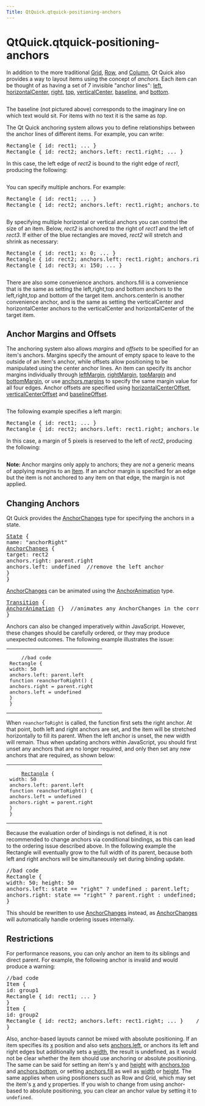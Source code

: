 ```yaml
---
Title: QtQuick.qtquick-positioning-anchors
---
```


# QtQuick.qtquick-positioning-anchors

<span class="subtitle"></span>
<!-- $$$qtquick-positioning-anchors.html-description -->
<p>In addition to the more traditional <a href="QtQuick.qtquick-positioning-layouts.md#grid">Grid</a>, <a href="QtQuick.qtquick-positioning-layouts.md#row">Row</a>, and <a href="QtQuick.qtquick-positioning-layouts.md#column">Column</a>, Qt Quick also provides a way to layout items using the concept of <i>anchors</i>. Each item can be thought of as having a set of 7 invisible &quot;anchor lines&quot;: <a href="QtQuick.Item.md#anchors.left-prop">left</a>, <a href="QtQuick.Item.md#anchors.horizontalCenter-prop">horizontalCenter</a>, <a href="QtQuick.Item.md#anchors.right-prop">right</a>, <a href="QtQuick.Item.md#anchors.top-prop">top</a>, <a href="QtQuick.Item.md#anchors.verticalCenter-prop">verticalCenter</a>, <a href="QtQuick.Item.md#anchors.baseline-prop">baseline</a>, and <a href="QtQuick.Item.md#anchors.bottom-prop">bottom</a>.</p>
<p class="centerAlign"><img src="https://developer.ubuntu.com/static/devportal_uploaded/b33af11e-0fc9-4893-b9f8-ed4f267ca6f2-../qtquick-positioning-anchors/images/edges_qml.png" alt="" /></p><p>The baseline (not pictured above) corresponds to the imaginary line on which text would sit. For items with no text it is the same as <i>top</i>.</p>
<p>The Qt Quick anchoring system allows you to define relationships between the anchor lines of different items. For example, you can write:</p>
<pre class="cpp">Rectangle { id: rect1; <span class="operator">.</span><span class="operator">.</span><span class="operator">.</span> }
Rectangle { id: rect2; anchors<span class="operator">.</span>left: rect1<span class="operator">.</span>right; <span class="operator">.</span><span class="operator">.</span><span class="operator">.</span> }</pre>
<p>In this case, the left edge of <i>rect2</i> is bound to the right edge of <i>rect1</i>, producing the following:</p>
<p class="centerAlign"><img src="https://developer.ubuntu.com/static/devportal_uploaded/7feb68e2-3e9f-4f94-9f7d-3db21939628f-../qtquick-positioning-anchors/images/edge1.png" alt="" /></p><p>You can specify multiple anchors. For example:</p>
<pre class="cpp">Rectangle { id: rect1; <span class="operator">.</span><span class="operator">.</span><span class="operator">.</span> }
Rectangle { id: rect2; anchors<span class="operator">.</span>left: rect1<span class="operator">.</span>right; anchors<span class="operator">.</span>top: rect1<span class="operator">.</span>bottom; <span class="operator">.</span><span class="operator">.</span><span class="operator">.</span> }</pre>
<p class="centerAlign"><img src="https://developer.ubuntu.com/static/devportal_uploaded/cde41503-985e-4c81-bf1c-77dea62f0e6d-../qtquick-positioning-anchors/images/edge3.png" alt="" /></p><p>By specifying multiple horizontal or vertical anchors you can control the size of an item. Below, <i>rect2</i> is anchored to the right of <i>rect1</i> and the left of <i>rect3</i>. If either of the blue rectangles are moved, <i>rect2</i> will stretch and shrink as necessary:</p>
<pre class="cpp">Rectangle { id: rect1; x: <span class="number">0</span>; <span class="operator">.</span><span class="operator">.</span><span class="operator">.</span> }
Rectangle { id: rect2; anchors<span class="operator">.</span>left: rect1<span class="operator">.</span>right; anchors<span class="operator">.</span>right: rect3<span class="operator">.</span>left; <span class="operator">.</span><span class="operator">.</span><span class="operator">.</span> }
Rectangle { id: rect3; x: <span class="number">150</span>; <span class="operator">.</span><span class="operator">.</span><span class="operator">.</span> }</pre>
<p class="centerAlign"><img src="https://developer.ubuntu.com/static/devportal_uploaded/e2ac2102-d1e8-4c48-b8b7-c9f610a7b96c-../qtquick-positioning-anchors/images/edge4.png" alt="" /></p><p>There are also some convenience anchors. anchors.fill is a convenience that is the same as setting the left,right,top and bottom anchors to the left,right,top and bottom of the target item. anchors.centerIn is another convenience anchor, and is the same as setting the verticalCenter and horizontalCenter anchors to the verticalCenter and horizontalCenter of the target item.</p>
<h2 id="anchor-margins-and-offsets">Anchor Margins and Offsets</h2>
<p>The anchoring system also allows <i>margins</i> and <i>offsets</i> to be specified for an item's anchors. Margins specify the amount of empty space to leave to the outside of an item's anchor, while offsets allow positioning to be manipulated using the center anchor lines. An item can specify its anchor margins individually through <a href="QtQuick.Item.md#anchors.leftMargin-prop">leftMargin</a>, <a href="QtQuick.Item.md#anchors.rightMargin-prop">rightMargin</a>, <a href="QtQuick.Item.md#anchors.topMargin-prop">topMargin</a> and <a href="QtQuick.Item.md#anchors.bottomMargin-prop">bottomMargin</a>, or use <a href="QtQuick.Item.md#anchors.margins-prop">anchors.margins</a> to specify the same margin value for all four edges. Anchor offsets are specified using <a href="QtQuick.Item.md#anchors.horizontalCenterOffset-prop">horizontalCenterOffset</a>, <a href="QtQuick.Item.md#anchors.verticalCenterOffset-prop">verticalCenterOffset</a> and <a href="QtQuick.Item.md#anchors.baselineOffset-prop">baselineOffset</a>.</p>
<p class="centerAlign"><img src="https://developer.ubuntu.com/static/devportal_uploaded/ff0e296e-2e6a-4601-9a87-2ba41cbd52e7-../qtquick-positioning-anchors/images/margins_qml.png" alt="" /></p><p>The following example specifies a left margin:</p>
<pre class="cpp">Rectangle { id: rect1; <span class="operator">.</span><span class="operator">.</span><span class="operator">.</span> }
Rectangle { id: rect2; anchors<span class="operator">.</span>left: rect1<span class="operator">.</span>right; anchors<span class="operator">.</span>leftMargin: <span class="number">5</span>; <span class="operator">.</span><span class="operator">.</span><span class="operator">.</span> }</pre>
<p>In this case, a margin of 5 pixels is reserved to the left of <i>rect2</i>, producing the following:</p>
<p class="centerAlign"><img src="https://developer.ubuntu.com/static/devportal_uploaded/5655cef0-c5f2-4a66-9b3a-ce6cf139dd65-../qtquick-positioning-anchors/images/edge2.png" alt="" /></p><p><b>Note: </b>Anchor margins only apply to anchors; they are <i>not</i> a generic means of applying margins to an <a href="QtQuick.Item.md">Item</a>. If an anchor margin is specified for an edge but the item is not anchored to any item on that edge, the margin is not applied.</p>
<h2 id="changing-anchors">Changing Anchors</h2>
<p>Qt Quick provides the <a href="QtQuick.AnchorChanges.md">AnchorChanges</a> type for specifying the anchors in a state.</p>
<pre class="qml"><span class="type"><a href="QtQuick.State.md">State</a></span> {
<span class="name">name</span>: <span class="string">&quot;anchorRight&quot;</span>
<span class="type"><a href="QtQuick.AnchorChanges.md">AnchorChanges</a></span> {
<span class="name">target</span>: <span class="name">rect2</span>
<span class="name">anchors</span>.right: <span class="name">parent</span>.<span class="name">right</span>
<span class="name">anchors</span>.left: <span class="name">undefined</span>  <span class="comment">//remove the left anchor</span>
}
}</pre>
<p><a href="QtQuick.AnchorChanges.md">AnchorChanges</a> can be animated using the <a href="QtQuick.AnchorAnimation.md">AnchorAnimation</a> type.</p>
<pre class="qml"><span class="type"><a href="QtQuick.Transition.md">Transition</a></span> {
<span class="type"><a href="QtQuick.AnchorAnimation.md">AnchorAnimation</a></span> {}  <span class="comment">//animates any AnchorChanges in the corresponding state change</span>
}</pre>
<p>Anchors can also be changed imperatively within JavaScript. However, these changes should be carefully ordered, or they may produce unexpected outcomes. The following example illustrates the issue:</p>
<table class="generic">
<tr valign="top"><td ><pre class="cpp">    <span class="comment">//bad code</span>
Rectangle {
width: <span class="number">50</span>
anchors<span class="operator">.</span>left: parent<span class="operator">.</span>left
function reanchorToRight() {
anchors<span class="operator">.</span>right <span class="operator">=</span> parent<span class="operator">.</span>right
anchors<span class="operator">.</span>left <span class="operator">=</span> undefined
}
}</pre>
</td><td ><p class="centerAlign"><img src="https://developer.ubuntu.com/static/devportal_uploaded/09d8e32d-42f1-4309-8bd4-1ad7cdea7424-../qtquick-positioning-anchors/images/anchor_ordering_bad.png" alt="" /></p></td></tr>
</table>
<p>When <code>reanchorToRight</code> is called, the function first sets the right anchor. At that point, both left and right anchors are set, and the item will be stretched horizontally to fill its parent. When the left anchor is unset, the new width will remain. Thus when updating anchors within JavaScript, you should first unset any anchors that are no longer required, and only then set any new anchors that are required, as shown below:</p>
<table class="generic">
<tr valign="top"><td ><pre class="qml">    <span class="type"><a href="QtQuick.Rectangle.md">Rectangle</a></span> {
<span class="name">width</span>: <span class="number">50</span>
<span class="name">anchors</span>.left: <span class="name">parent</span>.<span class="name">left</span>
<span class="keyword">function</span> <span class="name">reanchorToRight</span>() {
<span class="name">anchors</span>.<span class="name">left</span> <span class="operator">=</span> <span class="name">undefined</span>
<span class="name">anchors</span>.<span class="name">right</span> <span class="operator">=</span> <span class="name">parent</span>.<span class="name">right</span>
}
}</pre>
</td><td ><p class="centerAlign"><img src="https://developer.ubuntu.com/static/devportal_uploaded/903ca403-5764-445b-a151-ba2edb026cd8-../qtquick-positioning-anchors/images/anchor_ordering.png" alt="" /></p></td></tr>
</table>
<p>Because the evaluation order of bindings is not defined, it is not recommended to change anchors via conditional bindings, as this can lead to the ordering issue described above. In the following example the Rectangle will eventually grow to the full width of its parent, because both left and right anchors will be simultaneously set during binding update.</p>
<pre class="cpp"><span class="comment">//bad code</span>
Rectangle {
width: <span class="number">50</span>; height: <span class="number">50</span>
anchors<span class="operator">.</span>left: state <span class="operator">=</span><span class="operator">=</span> <span class="string">&quot;right&quot;</span> <span class="operator">?</span> undefined : parent<span class="operator">.</span>left;
anchors<span class="operator">.</span>right: state <span class="operator">=</span><span class="operator">=</span> <span class="string">&quot;right&quot;</span> <span class="operator">?</span> parent<span class="operator">.</span>right : undefined;
}</pre>
<p>This should be rewritten to use <a href="QtQuick.AnchorChanges.md">AnchorChanges</a> instead, as <a href="QtQuick.AnchorChanges.md">AnchorChanges</a> will automatically handle ordering issues internally.</p>
<h2 id="restrictions">Restrictions</h2>
<p>For performance reasons, you can only anchor an item to its siblings and direct parent. For example, the following anchor is invalid and would produce a warning:</p>
<pre class="cpp"><span class="comment">//bad code</span>
Item {
id: group1
Rectangle { id: rect1; <span class="operator">.</span><span class="operator">.</span><span class="operator">.</span> }
}
Item {
id: group2
Rectangle { id: rect2; anchors<span class="operator">.</span>left: rect1<span class="operator">.</span>right; <span class="operator">.</span><span class="operator">.</span><span class="operator">.</span> }    <span class="comment">// invalid anchor!</span>
}</pre>
<p>Also, anchor-based layouts cannot be mixed with absolute positioning. If an item specifies its <a href="QtQuick.Item.md#x-prop">x</a> position and also sets <a href="QtQuick.Item.md#anchors.left-prop">anchors.left</a>, or anchors its left and right edges but additionally sets a <a href="QtQuick.Item.md#width-prop">width</a>, the result is undefined, as it would not be clear whether the item should use anchoring or absolute positioning. The same can be said for setting an item's <a href="QtQuick.Item.md#y-prop">y</a> and <a href="QtQuick.Item.md#height-prop">height</a> with <a href="QtQuick.Item.md#anchors.top-prop">anchors.top</a> and <a href="QtQuick.Item.md#anchors.bottom-prop">anchors.bottom</a>, or setting <a href="QtQuick.Item.md#anchors.fill-prop">anchors.fill</a> as well as <a href="QtQuick.Item.md#width-prop">width</a> or <a href="QtQuick.Item.md#height-prop">height</a>. The same applies when using positioners such as Row and Grid, which may set the item's <a href="QtQuick.Item.md#x-prop">x</a> and <a href="QtQuick.Item.md#y-prop">y</a> properties. If you wish to change from using anchor-based to absolute positioning, you can clear an anchor value by setting it to <code>undefined</code>.</p>
<!-- @@@qtquick-positioning-anchors.html -->
